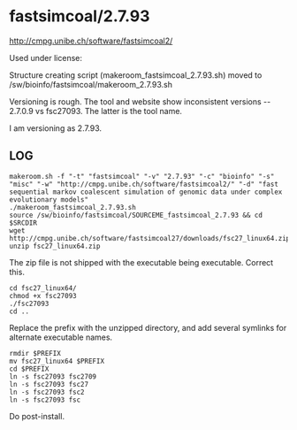fastsimcoal/2.7.93
==================

<http://cmpg.unibe.ch/software/fastsimcoal2/>

Used under license:



Structure creating script (makeroom_fastsimcoal_2.7.93.sh) moved to /sw/bioinfo/fastsimcoal/makeroom_2.7.93.sh

Versioning is rough. The tool and website show inconsistent versions -- 2.7.0.9 vs fsc27093.  The latter is the tool name.

I am versioning as 2.7.93.


LOG
---


    makeroom.sh -f "-t" "fastsimcoal" "-v" "2.7.93" "-c" "bioinfo" "-s" "misc" "-w" "http://cmpg.unibe.ch/software/fastsimcoal2/" "-d" "fast sequential markov coalescent simulation of genomic data under complex evolutionary models"
    ./makeroom_fastsimcoal_2.7.93.sh
    source /sw/bioinfo/fastsimcoal/SOURCEME_fastsimcoal_2.7.93 && cd $SRCDIR
    wget http://cmpg.unibe.ch/software/fastsimcoal27/downloads/fsc27_linux64.zip
    unzip fsc27_linux64.zip 

The zip file is not shipped with the executable being executable. Correct this.

    cd fsc27_linux64/
    chmod +x fsc27093 
    ./fsc27093 
    cd ..

Replace the prefix with the unzipped directory, and add several symlinks for alternate executable names.

    rmdir $PREFIX
    mv fsc27_linux64 $PREFIX
    cd $PREFIX
    ln -s fsc27093 fsc2709
    ln -s fsc27093 fsc27
    ln -s fsc27093 fsc2
    ln -s fsc27093 fsc

Do post-install.
